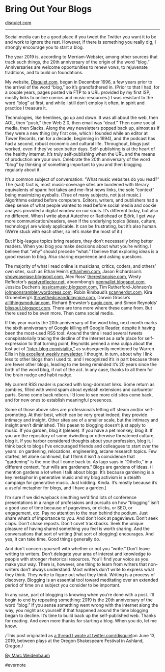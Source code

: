 # Bring Out Your Blogs

[disquiet.com](https://disquiet.com/2019/06/16/word-blog-20th-anniversary-1999/)

---

Social media can be a good place if you tweet the Twitter you want it to be and work to ignore the rest. However, if there is something you really dig, I strongly encourage you to start a blog.

The year 2019 is, according to Merriam-Webster, among other sources that track such things, the 20th anniversary of the origin of the word “blog.” Anniversaries are welcome opportunities to renew vows, to rejuvenate traditions, and to build on foundations.

My website, [Disquiet.com](http://Disquiet.com), began in December 1996, a few years prior to the arrival of the word “blog,” so it’s grandfathered in. (Prior to that I had, for a couple years, pages posted via FTP to a URL provided by my first ISP, mostly links to online comics and music resources.) I was resistant to the word “blog” at first, and while I still don’t employ it often, in spirit and practice I treasure it.

Technologies, like hemlines, go up and down. It was all about the web, then AOL, then “push,” then Web 2.0, then email was “dead.” Then came social media, then Slacks. Along the way newsletters popped back up, almost as if they were a new thing (my first one, which I founded while an editor at Tower Records, ran for a decade, beginning in 1994), and the podcast has had a second, robust economic and cultural life. Throughout, blogs just worked, even if they’ve seen better days. Self-publishing is at the heart of the healthy internet. It’s truly self-publishing when the URL and the means of production are your own. Celebrate the 20th anniversary of the word “blog” by thinking of something important to you and then blogging regularly about it.

It’s a common subject of conversation: “What music websites do you read?” The (sad) fact is, most music-coverage sites are burdened with literary equivalents of spam: hot takes and me-first news links, the sole “context” being maximizing eyeballs. (True of many subjects, not just music.) Algorithms existed before computers. Editors, writers, and publishers had a deep sense of what people wanted to read before social media and cookie analysis provided a digital window on our souls. It’s different today, but also no different. When I write about Autechre or Radiohead or Björk, I get way more communication/readers, even if the underlying topics (ideas, culture, technology) are widely applicable. It can be frustrating, but it’s also human. (We’re stuck with each other, so let’s make the most of it.)

But if big-league topics bring readers, they don’t necessarily bring better readers. When you blog you make decisions about what you’re writing. I believe that “why” should precede “what.” I believe that exploring ideas is a good reason to blog. Also sharing experience and asking questions.

The majority of what I read online is musicians, critics, coders, and others’ own sites, such as Ethan Hein’s [ethanhein.com](http://ethanhein.com/wp/), Jason Richardson’s [showcasejase.blogspot.com](https://showcasejase.blogspot.com), Alex Ross’ [therestisnoise.com](http://therestisnoise.com), Westy Reflector’s [westyreflector.net](http://westyreflector.net), aboombong’s [penmallet.blogspot.com](https://penmallet.blogspot.com), Jessica Duchen’s [jessicamusic.blogspot.com](https://jessicamusic.blogspot.com/), Tim Rutherford-Johnson’s [johnsonsrambler.wordpress.com](https://johnsonsrambler.wordpress.com), Robin Rimbaud’s [scannerdot.com](http://scannerdot.com), Kira Grunenberg’s [throwthediceandplaynice.com](http://throwthediceandplaynice.com/), Darwin Grosse’s [alllthingsmodular.com](http://blog.alllthingsmodular.com/), Richard Brewster’s [pugix.com](http://pugix.com/synth/), and Simon Reynolds’ [blissout.blogspot.com](https://blissout.blogspot.com/). There are tons more where these came from. But there used to be even more. Then came social media.

If this year marks the 20th anniversary of the word blog, next month marks the sixth anniversary of Google killing off Google Reader, despite it having been the most-used RSS tool. Around the time I read several tweets conspiratorially tracing the decline of the internet as a safe place for self-expression to that turning point, Reynolds penned a mea culpa about the lost act of [“inter-blog conviviality,”](https://blissout.blogspot.com/2019/06/linkage-thinkage.html) as subsequently mentioned by Warren Ellis in [his excellent weekly newsletter](http://orbitaloperations.com/). I thought, in turn, about why I link less to other blogs than I used to, and I recognized it’s in part because there are fewer other blogs, leading to me being reminded it’s 20 years since the birth of the word blog, if not of the act. In any case, thanks to all them for the brain nudge and habit nudge.

My current RSS reader is packed with long-dormant links. Some return as zombies, filled with weird spam about eyelash extensions and carburetor parts. Some come back reborn. I’d love to see more old sites come back, and for new ones to establish meaningful presences.

Some of those above sites are professionals letting off steam and/or self-promoting. At their best, which can be very great indeed, they provide intimacy and insight. Other sites are of a smaller scale, but the intimacy and insight aren’t diminished. This paean to blogging doesn’t just apply to music. If you garden, blog it (please). If you have a pet monkey, blog it. If you are the repository of some dwindling or otherwise threatened culture, blog it. If you harbor considered thoughts about your profession, blog it. I think back to blogs I’ve encouraged friends and colleagues to start over the years: on gardening, relocations, engineering, arcane research topics. Few started, let alone continued, but I think it isn’t a coincidence that “gardening” is the one that I come back to. As Iago says in “Othello,” in a different context, “our wills are gardeners.” Blogs are gardens of ideas. (I mention gardens a lot when I talk about blogs. It’s because gardening is a key metaphor in generative music and my blog activism is a stealth campaign for generative music. Just kidding. Kinda. It’s mostly because it’s a useful metaphor for blogs, and I have a garden.)

I’m sure if we did wayback sleuthing we’d find lots of conference presentations in a range of professions and pursuits on how “blogging” isn’t a good use of time because of pageviews, or clicks, or SEO, or engagement, etc. Pay no attention to the man behind the podium. Just share what’s of importance to you. And don’t look at pageviews. Don’t seek claps. Don’t chase reposts. Don’t covet trackbacks. Seek the unique pleasure of having shared something you feel is worth sharing. And the conversations that sort of writing (that sort of blogging) encourages. And yes, it can take time. Good things generally do.

And don’t concern yourself with whether or not you “write.” Don’t leave writing to writers. Don’t delegate your area of interest and knowledge to people with stronger rhetorical resources. You’ll find your voice as you make your way. There is, however, one thing to learn from writers that non-writers don’t always understand. Most writers don’t write to express what they think. They write to figure out what they think. Writing is a process of discovery. Blogging is an essential tool toward meditating over an extended period of time on a subject you consider to be important.

In any case, part of blogging is knowing when you’re done with a post. I’ll begin to end by repeating something: 2019 is the 20th anniversary of the word “blog.” If you sense something went wrong with the internet along the way, you might ask yourself if that happened around the time blogging began to decline. It’s time to build back up the self-published web. Thanks for reading. And even more thanks for starting a blog. When you do, let me know.

/This post originated as [a thread I wrote at twitter.com/disquiet](https://twitter.com/disquiet/status/1139232733631115264)on June 13, 2019, between plays at the Oregon Shakespeare Festival in Ashland, Oregon./

[By Marc Weidenbaum](https://disquiet.com/contact)

\#evernote

